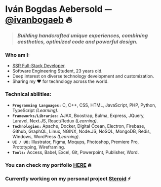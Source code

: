 
<h1>Iván Bogdas Aebersold ⏤ <a href="https://ivanbogaeb.github.io">@ivanbogaeb</a> 🔥</h1>

> ### _Building handcrafted unique experiences, combining aesthetics, optimized code and powerful design._

### Who am I:
  - [SSR Full-Stack Developer](https://github.com/ivanbogaeb).
  - Software Engineering Student, 23 years old.
  - Deep interest on diverse technology development and customization.
  - Sharing my ❤️ for technology across the world.

### Technical abilities:
  - **`Programming Languages:`** C, C++, CSS, HTML, JavaScript, PHP, Python, TypeScript _(Learning)_.
  - **`Frameworks/Libraries:`** AJAX, Boostrap, Bulma, Express, JQuery, Laravel, Next.JS, React/Redux _(Learning)_.
  - **`Technologies:`** Apache, Docker, Digital Ocean, Electron, Firebase, Github, GraphQL, Linux, NGINX, Node.JS, NoSQL, MongoDB, Redis, Windows, WordPress _(Learning)_.
  - **`UI / UX:`** Illustrator, Figma, Moqups, Photoshop, Premiere Pro, Prototyping, Wireframing.
  - **`Tools:`** Access, Babel, Excel, Git, Powerpoint, Publisher, Word.
  
  ### You can check my portfolio [HERE](https://ivanbogaeb.github.io) 🔥
  ### Currently working on my personal project [Steroid](https://steroid-app.github.io) ⚡
